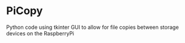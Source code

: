 # PiCopy
Python code using tkinter GUI to allow for file copies between storage devices on the RaspberryPi 
